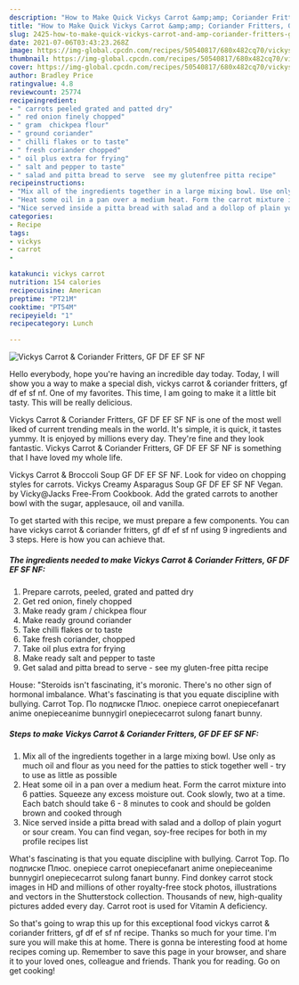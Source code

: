 ```yaml
---
description: "How to Make Quick Vickys Carrot &amp;amp; Coriander Fritters, GF DF EF SF NF"
title: "How to Make Quick Vickys Carrot &amp;amp; Coriander Fritters, GF DF EF SF NF"
slug: 2425-how-to-make-quick-vickys-carrot-and-amp-coriander-fritters-gf-df-ef-sf-nf
date: 2021-07-06T03:43:23.268Z
image: https://img-global.cpcdn.com/recipes/50540817/680x482cq70/vickys-carrot-coriander-fritters-gf-df-ef-sf-nf-recipe-main-photo.jpg
thumbnail: https://img-global.cpcdn.com/recipes/50540817/680x482cq70/vickys-carrot-coriander-fritters-gf-df-ef-sf-nf-recipe-main-photo.jpg
cover: https://img-global.cpcdn.com/recipes/50540817/680x482cq70/vickys-carrot-coriander-fritters-gf-df-ef-sf-nf-recipe-main-photo.jpg
author: Bradley Price
ratingvalue: 4.8
reviewcount: 25774
recipeingredient:
- " carrots peeled grated and patted dry"
- " red onion finely chopped"
- " gram  chickpea flour"
- " ground coriander"
- " chilli flakes or to taste"
- " fresh coriander chopped"
- " oil plus extra for frying"
- " salt and pepper to taste"
- " salad and pitta bread to serve  see my glutenfree pitta recipe"
recipeinstructions:
- "Mix all of the ingredients together in a large mixing bowl. Use only as much oil and flour as you need for the patties to stick together well - try to use as little as possible"
- "Heat some oil in a pan over a medium heat. Form the carrot mixture into 6 patties. Squeeze any excess moisture out. Cook slowly, two at a time. Each batch should take 6 - 8 minutes to cook and should be golden brown and cooked through"
- "Nice served inside a pitta bread with salad and a dollop of plain yogurt or sour cream. You can find vegan, soy-free recipes for both in my profile recipes list"
categories:
- Recipe
tags:
- vickys
- carrot
- 

katakunci: vickys carrot  
nutrition: 154 calories
recipecuisine: American
preptime: "PT21M"
cooktime: "PT54M"
recipeyield: "1"
recipecategory: Lunch

---
```



![Vickys Carrot &amp; Coriander Fritters, GF DF EF SF NF](https://img-global.cpcdn.com/recipes/50540817/680x482cq70/vickys-carrot-coriander-fritters-gf-df-ef-sf-nf-recipe-main-photo.jpg)

Hello everybody, hope you're having an incredible day today. Today, I will show you a way to make a special dish, vickys carrot &amp; coriander fritters, gf df ef sf nf. One of my favorites. This time, I am going to make it a little bit tasty. This will be really delicious.

Vickys Carrot &amp; Coriander Fritters, GF DF EF SF NF is one of the most well liked of current trending meals in the world. It's simple, it is quick, it tastes yummy. It is enjoyed by millions every day. They're fine and they look fantastic. Vickys Carrot &amp; Coriander Fritters, GF DF EF SF NF is something that I have loved my whole life.

Vickys Carrot &amp; Broccoli Soup GF DF EF SF NF. Look for video on chopping styles for carrots. Vickys Creamy Asparagus Soup GF DF EF SF NF Vegan. by Vicky@Jacks Free-From Cookbook. Add the grated carrots to another bowl with the sugar, applesauce, oil and vanilla.


To get started with this recipe, we must prepare a few components. You can have vickys carrot &amp; coriander fritters, gf df ef sf nf using 9 ingredients and 3 steps. Here is how you can achieve that.

<!--inarticleads1-->

##### The ingredients needed to make Vickys Carrot &amp; Coriander Fritters, GF DF EF SF NF:

1. Prepare  carrots, peeled, grated and patted dry
1. Get  red onion, finely chopped
1. Make ready  gram / chickpea flour
1. Make ready  ground coriander
1. Take  chilli flakes or to taste
1. Take  fresh coriander, chopped
1. Take  oil plus extra for frying
1. Make ready  salt and pepper to taste
1. Get  salad and pitta bread to serve - see my gluten-free pitta recipe


House: &#34;Steroids isn&#39;t fascinating, it&#39;s moronic. There&#39;s no other sign of hormonal imbalance. What&#39;s fascinating is that you equate discipline with bullying. Carrot Top. По подписке Плюс. onepiece carrot onepiecefanart anime onepieceanime bunnygirl onepiececarrot sulong fanart bunny. 

<!--inarticleads2-->

##### Steps to make Vickys Carrot &amp; Coriander Fritters, GF DF EF SF NF:

1. Mix all of the ingredients together in a large mixing bowl. Use only as much oil and flour as you need for the patties to stick together well - try to use as little as possible
1. Heat some oil in a pan over a medium heat. Form the carrot mixture into 6 patties. Squeeze any excess moisture out. Cook slowly, two at a time. Each batch should take 6 - 8 minutes to cook and should be golden brown and cooked through
1. Nice served inside a pitta bread with salad and a dollop of plain yogurt or sour cream. You can find vegan, soy-free recipes for both in my profile recipes list


What&#39;s fascinating is that you equate discipline with bullying. Carrot Top. По подписке Плюс. onepiece carrot onepiecefanart anime onepieceanime bunnygirl onepiececarrot sulong fanart bunny. Find donkey carrot stock images in HD and millions of other royalty-free stock photos, illustrations and vectors in the Shutterstock collection. Thousands of new, high-quality pictures added every day. Carrot root is used for Vitamin A deficiency. 

So that's going to wrap this up for this exceptional food vickys carrot &amp; coriander fritters, gf df ef sf nf recipe. Thanks so much for your time. I'm sure you will make this at home. There is gonna be interesting food at home recipes coming up. Remember to save this page in your browser, and share it to your loved ones, colleague and friends. Thank you for reading. Go on get cooking!
